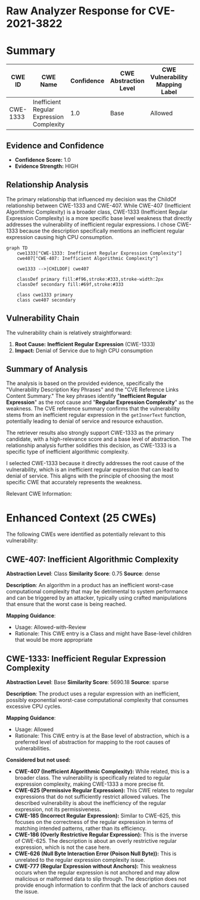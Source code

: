 # Raw Analyzer Response for CVE-2021-3822

# Summary
| CWE ID | CWE Name | Confidence | CWE Abstraction Level | CWE Vulnerability Mapping Label | CWE-Vulnerability Mapping Notes |
|---|---|---|---|---|---|
| CWE-1333 | Inefficient Regular Expression Complexity | 1.0 | Base | Allowed | Primary CWE |

## Evidence and Confidence

*   **Confidence Score:** 1.0
*   **Evidence Strength:** HIGH

## Relationship Analysis
The primary relationship that influenced my decision was the ChildOf relationship between CWE-1333 and CWE-407. While CWE-407 (Inefficient Algorithmic Complexity) is a broader class, CWE-1333 (Inefficient Regular Expression Complexity) is a more specific base level weakness that directly addresses the vulnerability of inefficient regular expressions. I chose CWE-1333 because the description specifically mentions an inefficient regular expression causing high CPU consumption.

```mermaid
graph TD
    cwe1333["CWE-1333: Inefficient Regular Expression Complexity"]
    cwe407["CWE-407: Inefficient Algorithmic Complexity"]
    
    cwe1333 -->|CHILDOF| cwe407
    
    classDef primary fill:#f96,stroke:#333,stroke-width:2px
    classDef secondary fill:#69f,stroke:#333
    
    class cwe1333 primary
    class cwe407 secondary
```

## Vulnerability Chain
The vulnerability chain is relatively straightforward:

1.  **Root Cause:** **Inefficient Regular Expression** (CWE-1333)
2.  **Impact:** Denial of Service due to high CPU consumption

## Summary of Analysis
The analysis is based on the provided evidence, specifically the "Vulnerability Description Key Phrases" and the "CVE Reference Links Content Summary." The key phrases identify "**Inefficient Regular Expression**" as the root cause and "**Regular Expression Complexity**" as the weakness. The CVE reference summary confirms that the vulnerability stems from an inefficient regular expression in the `getInnerText` function, potentially leading to denial of service and resource exhaustion.

The retriever results also strongly support CWE-1333 as the primary candidate, with a high-relevance score and a base level of abstraction. The relationship analysis further solidifies this decision, as CWE-1333 is a specific type of inefficient algorithmic complexity.

I selected CWE-1333 because it directly addresses the root cause of the vulnerability, which is an inefficient regular expression that can lead to denial of service. This aligns with the principle of choosing the most specific CWE that accurately represents the weakness.

Relevant CWE Information:

# Enhanced Context (25 CWEs)
The following CWEs were identified as potentially relevant to this vulnerability:

## CWE-407: Inefficient Algorithmic Complexity
**Abstraction Level**: Class
**Similarity Score**: 0.75
**Source**: dense

**Description**:
An algorithm in a product has an inefficient worst-case computational complexity that may be detrimental to system performance and can be triggered by an attacker, typically using crafted manipulations that ensure that the worst case is being reached.

**Mapping Guidance**:
- Usage: Allowed-with-Review
- Rationale: This CWE entry is a Class and might have Base-level children that would be more appropriate

## CWE-1333: Inefficient Regular Expression Complexity
**Abstraction Level**: Base
**Similarity Score**: 5690.18
**Source**: sparse

**Description**:
The product uses a regular expression with an inefficient, possibly exponential worst-case computational complexity that consumes excessive CPU cycles.

**Mapping Guidance**:
- Usage: Allowed
- Rationale: This CWE entry is at the Base level of abstraction, which is a preferred level of abstraction for mapping to the root causes of vulnerabilities.

**Considered but not used:**

*   **CWE-407 (Inefficient Algorithmic Complexity):** While related, this is a broader class. The vulnerability is specifically related to regular expression complexity, making CWE-1333 a more precise fit.
*   **CWE-625 (Permissive Regular Expression):** This CWE relates to regular expressions that do not sufficiently restrict allowed values. The described vulnerability is about the inefficiency of the regular expression, not its permissiveness.
*   **CWE-185 (Incorrect Regular Expression):** Similar to CWE-625, this focuses on the correctness of the regular expression in terms of matching intended patterns, rather than its efficiency.
*   **CWE-186 (Overly Restrictive Regular Expression):** This is the inverse of CWE-625. The description is about an overly restrictive regular expression, which is not the case here.
*   **CWE-626 (Null Byte Interaction Error (Poison Null Byte)):** This is unrelated to the regular expression complexity issue.
*   **CWE-777 (Regular Expression without Anchors):** This weakness occurs when the regular expression is not anchored and may allow malicious or malformed data to slip through. The description does not provide enough information to confirm that the lack of anchors caused the issue.